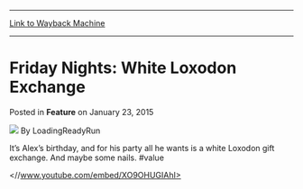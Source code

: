 
---
[Link to Wayback Machine](https://web.archive.org/web/20150124195518/http://magic.wizards.com/en/articles/archive/feature/friday-nights-white-loxodon-exchange-2015-01-23)

[_metadata_:wayback_url]:- "http://magic.wizards.com/en/articles/archive/feature/friday-nights-white-loxodon-exchange-2015-01-23"
[_metadata_:wayback_raw_url]:- "https://web.archive.org/web/20150124195518id_/http://magic.wizards.com/en/articles/archive/feature/friday-nights-white-loxodon-exchange-2015-01-23"
[_metadata_:wayback_capture_timestamp]:- "2015-01-24 19:55:18+00:00"
[_metadata_:generator]:- "Drupal 7 (http://drupal.org)"
[_metadata_:description]:- "It’s Alex’s birthday, and for his party all he wants is a white Loxodon gift exchange. And maybe some nails. #value"
[_metadata_:publish_date]:- "2015-01-23"
---


Friday Nights: White Loxodon Exchange
=====================================



 Posted in **Feature**
 on January 23, 2015 






![](https://media.magic.wizards.com/styles/auth_small/public/images/person/lrrbiopic.png)
By LoadingReadyRun










It’s Alex’s birthday, and for his party all he wants is a white Loxodon gift exchange. And maybe some nails. #value


<//www.youtube.com/embed/XO9OHUGIAhI>







